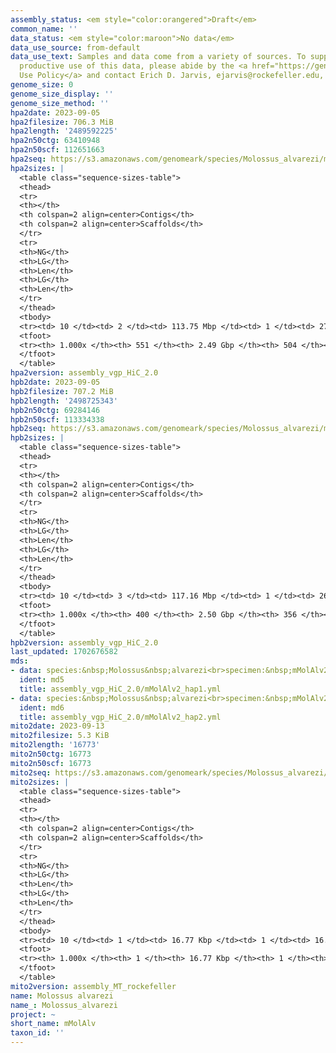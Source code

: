 ```yaml
---
assembly_status: <em style="color:orangered">Draft</em>
common_name: ''
data_status: <em style="color:maroon">No data</em>
data_use_source: from-default
data_use_text: Samples and data come from a variety of sources. To support fair and
  productive use of this data, please abide by the <a href="https://genome10k.soe.ucsc.edu/data-use-policies/">Data
  Use Policy</a> and contact Erich D. Jarvis, ejarvis@rockefeller.edu, with any questions.
genome_size: 0
genome_size_display: ''
genome_size_method: ''
hpa2date: 2023-09-05
hpa2filesize: 706.3 MiB
hpa2length: '2489592225'
hpa2n50ctg: 63410948
hpa2n50scf: 112651663
hpa2seq: https://s3.amazonaws.com/genomeark/species/Molossus_alvarezi/mMolAlv2/assembly_vgp_HiC_2.0/mMolAlv2.HiC.hap1.20230905.fasta.gz
hpa2sizes: |
  <table class="sequence-sizes-table">
  <thead>
  <tr>
  <th></th>
  <th colspan=2 align=center>Contigs</th>
  <th colspan=2 align=center>Scaffolds</th>
  </tr>
  <tr>
  <th>NG</th>
  <th>LG</th>
  <th>Len</th>
  <th>LG</th>
  <th>Len</th>
  </tr>
  </thead>
  <tbody>
  <tr><td> 10 </td><td> 2 </td><td> 113.75 Mbp </td><td> 1 </td><td> 273.47 Mbp </td></tr><tr><td> 20 </td><td> 5 </td><td> 87.25 Mbp </td><td> 3 </td><td> 134.31 Mbp </td></tr><tr><td> 30 </td><td> 8 </td><td> 82.56 Mbp </td><td> 5 </td><td> 120.15 Mbp </td></tr><tr><td> 40 </td><td> 11 </td><td> 74.78 Mbp </td><td> 7 </td><td> 116.90 Mbp </td></tr><tr style="background-color:#cccccc;"><td> 50 </td><td> 15 </td><td style="background-color:#88ff88;"> 63.41 Mbp </td><td> 9 </td><td style="background-color:#88ff88;"> 112.65 Mbp </td></tr><tr><td> 60 </td><td> 19 </td><td> 53.31 Mbp </td><td> 12 </td><td> 106.92 Mbp </td></tr><tr><td> 70 </td><td> 25 </td><td> 37.23 Mbp </td><td> 14 </td><td> 98.87 Mbp </td></tr><tr><td> 80 </td><td> 32 </td><td> 28.98 Mbp </td><td> 17 </td><td> 74.92 Mbp </td></tr><tr><td> 90 </td><td> 44 </td><td> 15.46 Mbp </td><td> 21 </td><td> 58.10 Mbp </td></tr><tr><td> 100 </td><td> 551 </td><td> 6.21 Kbp </td><td> 504 </td><td> 6.21 Kbp </td></tr></tbody>
  <tfoot>
  <tr><th> 1.000x </th><th> 551 </th><th> 2.49 Gbp </th><th> 504 </th><th> 2.49 Gbp </th></tr>
  </tfoot>
  </table>
hpa2version: assembly_vgp_HiC_2.0
hpb2date: 2023-09-05
hpb2filesize: 707.2 MiB
hpb2length: '2498725343'
hpb2n50ctg: 69284146
hpb2n50scf: 113334338
hpb2seq: https://s3.amazonaws.com/genomeark/species/Molossus_alvarezi/mMolAlv2/assembly_vgp_HiC_2.0/mMolAlv2.HiC.hap2.20230905.fasta.gz
hpb2sizes: |
  <table class="sequence-sizes-table">
  <thead>
  <tr>
  <th></th>
  <th colspan=2 align=center>Contigs</th>
  <th colspan=2 align=center>Scaffolds</th>
  </tr>
  <tr>
  <th>NG</th>
  <th>LG</th>
  <th>Len</th>
  <th>LG</th>
  <th>Len</th>
  </tr>
  </thead>
  <tbody>
  <tr><td> 10 </td><td> 3 </td><td> 117.16 Mbp </td><td> 1 </td><td> 266.09 Mbp </td></tr><tr><td> 20 </td><td> 5 </td><td> 105.54 Mbp </td><td> 3 </td><td> 134.77 Mbp </td></tr><tr><td> 30 </td><td> 7 </td><td> 101.85 Mbp </td><td> 5 </td><td> 120.59 Mbp </td></tr><tr><td> 40 </td><td> 10 </td><td> 91.63 Mbp </td><td> 7 </td><td> 116.43 Mbp </td></tr><tr style="background-color:#cccccc;"><td> 50 </td><td> 13 </td><td style="background-color:#88ff88;"> 69.28 Mbp </td><td> 9 </td><td style="background-color:#88ff88;"> 113.33 Mbp </td></tr><tr><td> 60 </td><td> 17 </td><td> 60.89 Mbp </td><td> 12 </td><td> 107.61 Mbp </td></tr><tr><td> 70 </td><td> 22 </td><td> 31.80 Mbp </td><td> 14 </td><td> 98.77 Mbp </td></tr><tr><td> 80 </td><td> 31 </td><td> 25.65 Mbp </td><td> 17 </td><td> 75.87 Mbp </td></tr><tr><td> 90 </td><td> 43 </td><td> 13.84 Mbp </td><td> 21 </td><td> 57.80 Mbp </td></tr><tr><td> 100 </td><td> 400 </td><td> 5.76 Kbp </td><td> 356 </td><td> 5.76 Kbp </td></tr></tbody>
  <tfoot>
  <tr><th> 1.000x </th><th> 400 </th><th> 2.50 Gbp </th><th> 356 </th><th> 2.50 Gbp </th></tr>
  </tfoot>
  </table>
hpb2version: assembly_vgp_HiC_2.0
last_updated: 1702676582
mds:
- data: species:&nbsp;Molossus&nbsp;alvarezi<br>specimen:&nbsp;mMolAlv2<br>projects:&nbsp;<br>&nbsp;&nbsp;-&nbsp;vgp<br>assembled_by_group:&nbsp;Rockefeller<br>data_location:&nbsp;S3<br>release_to:&nbsp;S3<br>haplotype_to_curate:&nbsp;hap1<br>hap1:&nbsp;s3://genomeark/species/Molossus_alvarezi/mMolAlv2/assembly_vgp_HiC_2.0/mMolAlv2.HiC.hap1.20230905.fasta.gz<br>hap2:&nbsp;s3://genomeark/species/Molossus_alvarezi/mMolAlv2/assembly_vgp_HiC_2.0/mMolAlv2.HiC.hap2.20230905.fasta.gz<br>pretext_hap1:&nbsp;s3://genomeark/species/Molossus_alvarezi/mMolAlv2/assembly_vgp_HiC_2.0/evaluation/hap1/pretext/mMolAlv2_hap1_s2.pretext<br>pretext_hap2:&nbsp;s3://genomeark/species/Molossus_alvarezi/mMolAlv2/assembly_vgp_HiC_2.0/evaluation/hap2/pretext/mMolAlv2_hap2_s2.pretext<br>kmer_spectra_img:&nbsp;s3://genomeark/species/Molossus_alvarezi/mMolAlv2/assembly_vgp_HiC_2.0/evaluation/merqury/mMolAlv2_png/<br>pacbio_read_dir:&nbsp;s3://genomeark/species/Molossus_alvarezi/mMolAlv2/genomic_data/pacbio_hifi/<br>pacbio_read_type:&nbsp;hifi<br>hic_read_dir:&nbsp;s3://genomeark/species/Molossus_alvarezi/mMolAlv2/genomic_data/arima/<br>mito:&nbsp;s3://genomeark/species/Molossus_alvarezi/mMolAlv2/assembly_MT_rockefeller/mMolAlv2.MT.20230913.fasta.gz<br>pipeline:&nbsp;<br>&nbsp;&nbsp;-&nbsp;hifiasm&nbsp;(0.19.3+galaxy0)<br>&nbsp;&nbsp;-&nbsp;yahs&nbsp;(1.2a.2+galaxy1)<br>notes:&nbsp;This&nbsp;was&nbsp;a&nbsp;Hifiasm-HiC&nbsp;assembly&nbsp;of&nbsp;mMolAlv2,&nbsp;resulting&nbsp;in&nbsp;two&nbsp;complete&nbsp;haplotypes.&nbsp;HiC&nbsp;scaffolding&nbsp;was&nbsp;performed&nbsp;with&nbsp;YaHS.&nbsp;&nbsp;The&nbsp;HiC&nbsp;prep&nbsp;kit&nbsp;used&nbsp;was&nbsp;TruSeq.&nbsp;<br><br>
  ident: md5
  title: assembly_vgp_HiC_2.0/mMolAlv2_hap1.yml
- data: species:&nbsp;Molossus&nbsp;alvarezi<br>specimen:&nbsp;mMolAlv2<br>projects:&nbsp;<br>&nbsp;&nbsp;-&nbsp;vgp<br>assembled_by_group:&nbsp;Rockefeller<br>data_location:&nbsp;S3<br>release_to:&nbsp;S3<br>haplotype_to_curate:&nbsp;hap2<br>hap1:&nbsp;s3://genomeark/species/Molossus_alvarezi/mMolAlv2/assembly_vgp_HiC_2.0/mMolAlv2.HiC.hap1.20230905.fasta.gz<br>hap2:&nbsp;s3://genomeark/species/Molossus_alvarezi/mMolAlv2/assembly_vgp_HiC_2.0/mMolAlv2.HiC.hap2.20230905.fasta.gz<br>pretext_hap1:&nbsp;s3://genomeark/species/Molossus_alvarezi/mMolAlv2/assembly_vgp_HiC_2.0/evaluation/hap1/pretext/mMolAlv2_hap1_s2.pretext<br>pretext_hap2:&nbsp;s3://genomeark/species/Molossus_alvarezi/mMolAlv2/assembly_vgp_HiC_2.0/evaluation/hap2/pretext/mMolAlv2_hap2_s2.pretext<br>kmer_spectra_img:&nbsp;s3://genomeark/species/Molossus_alvarezi/mMolAlv2/assembly_vgp_HiC_2.0/evaluation/merqury/mMolAlv2_png/<br>pacbio_read_dir:&nbsp;s3://genomeark/species/Molossus_alvarezi/mMolAlv2/genomic_data/pacbio_hifi/<br>pacbio_read_type:&nbsp;hifi<br>hic_read_dir:&nbsp;s3://genomeark/species/Molossus_alvarezi/mMolAlv2/genomic_data/arima/<br>mito:&nbsp;s3://genomeark/species/Molossus_alvarezi/mMolAlv2/assembly_MT_rockefeller/mMolAlv2.MT.20230913.fasta.gz<br>pipeline:&nbsp;<br>&nbsp;&nbsp;-&nbsp;hifiasm&nbsp;(0.19.3+galaxy0)<br>&nbsp;&nbsp;-&nbsp;yahs&nbsp;(1.2a.2+galaxy1)<br>notes:&nbsp;This&nbsp;was&nbsp;a&nbsp;Hifiasm-HiC&nbsp;assembly&nbsp;of&nbsp;mMolAlv2,&nbsp;resulting&nbsp;in&nbsp;two&nbsp;complete&nbsp;haplotypes.&nbsp;HiC&nbsp;scaffolding&nbsp;was&nbsp;performed&nbsp;with&nbsp;YaHS.&nbsp;&nbsp;The&nbsp;HiC&nbsp;prep&nbsp;kit&nbsp;used&nbsp;was&nbsp;TruSeq.&nbsp;<br><br>
  ident: md6
  title: assembly_vgp_HiC_2.0/mMolAlv2_hap2.yml
mito2date: 2023-09-13
mito2filesize: 5.3 KiB
mito2length: '16773'
mito2n50ctg: 16773
mito2n50scf: 16773
mito2seq: https://s3.amazonaws.com/genomeark/species/Molossus_alvarezi/mMolAlv2/assembly_MT_rockefeller/mMolAlv2.MT.20230913.fasta.gz
mito2sizes: |
  <table class="sequence-sizes-table">
  <thead>
  <tr>
  <th></th>
  <th colspan=2 align=center>Contigs</th>
  <th colspan=2 align=center>Scaffolds</th>
  </tr>
  <tr>
  <th>NG</th>
  <th>LG</th>
  <th>Len</th>
  <th>LG</th>
  <th>Len</th>
  </tr>
  </thead>
  <tbody>
  <tr><td> 10 </td><td> 1 </td><td> 16.77 Kbp </td><td> 1 </td><td> 16.77 Kbp </td></tr><tr><td> 20 </td><td> 1 </td><td> 16.77 Kbp </td><td> 1 </td><td> 16.77 Kbp </td></tr><tr><td> 30 </td><td> 1 </td><td> 16.77 Kbp </td><td> 1 </td><td> 16.77 Kbp </td></tr><tr><td> 40 </td><td> 1 </td><td> 16.77 Kbp </td><td> 1 </td><td> 16.77 Kbp </td></tr><tr style="background-color:#cccccc;"><td> 50 </td><td> 1 </td><td style="background-color:#ff8888;"> 16.77 Kbp </td><td> 1 </td><td style="background-color:#ff8888;"> 16.77 Kbp </td></tr><tr><td> 60 </td><td> 1 </td><td> 16.77 Kbp </td><td> 1 </td><td> 16.77 Kbp </td></tr><tr><td> 70 </td><td> 1 </td><td> 16.77 Kbp </td><td> 1 </td><td> 16.77 Kbp </td></tr><tr><td> 80 </td><td> 1 </td><td> 16.77 Kbp </td><td> 1 </td><td> 16.77 Kbp </td></tr><tr><td> 90 </td><td> 1 </td><td> 16.77 Kbp </td><td> 1 </td><td> 16.77 Kbp </td></tr><tr><td> 100 </td><td> 1 </td><td> 16.77 Kbp </td><td> 1 </td><td> 16.77 Kbp </td></tr></tbody>
  <tfoot>
  <tr><th> 1.000x </th><th> 1 </th><th> 16.77 Kbp </th><th> 1 </th><th> 16.77 Kbp </th></tr>
  </tfoot>
  </table>
mito2version: assembly_MT_rockefeller
name: Molossus alvarezi
name_: Molossus_alvarezi
project: ~
short_name: mMolAlv
taxon_id: ''
---
```

